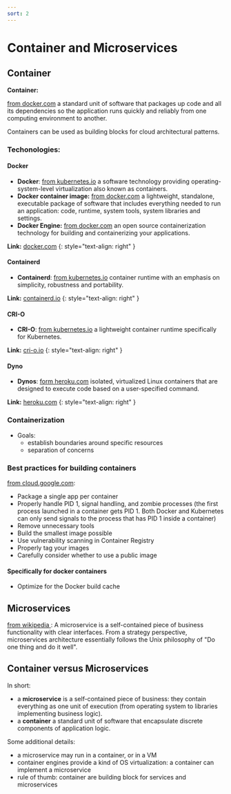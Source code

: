```yaml
---
sort: 2
---
```



# Container and Microservices

## Container

**Container:**

[from docker.com](https://www.docker.com/resources/what-container) a standard unit of software that packages up code and all its dependencies so the application runs quickly and reliably from one computing environment to another.

Containers can be used as building blocks for cloud architectural patterns.

### Techonologies:

#### Docker

- **Docker**: [from kubernetes.io](https://www.kubernetes.io) a software technology providing operating-system-level virtualization also known as containers.
- **Docker container image:** [from docker.com](https://www.docker.com) a lightweight, standalone, executable package of software that includes everything needed to run an application: code, runtime, system tools, system libraries and settings.
- **Docker Engine:** [from docker.com](https://www.docker.com) an open source containerization technology for building and containerizing your applications.

**Link:** [docker.com](https://docs.docker.com/engine/)
{: style="text-align: right" }
#### Containerd

- **Containerd**: [from kubernetes.io](https://www.kubernetes.io) container runtime with an emphasis on simplicity, robustness and portability.

**Link:** [containerd.io](https://containerd.io/docs/)
{: style="text-align: right" }
#### CRI-O

- **CRI-O**: [from kubernetes.io](https://www.kubernetes.io) a lightweight container runtime specifically for Kubernetes.

**Link:** [cri-o.io](https://cri-o.io/##what-is-cri-o)
{: style="text-align: right" }
#### Dyno

- **Dynos**: [form heroku.com](https://www.heroku.com/dynos) isolated, virtualized Linux containers that are designed to execute code based on a user-specified command.

**Link:** [heroku.com](https://www.heroku.com)
{: style="text-align: right" }

### Containerization

- Goals:
  - establish boundaries around specific resources
  - separation of concerns

### Best practices for building containers

[from cloud.google.com](https://cloud.google.com/solutions/best-practices-for-building-containers):

- Package a single app per container
- Properly handle PID 1, signal handling, and zombie processes (the first process launched in a container gets PID 1. Both Docker and Kubernetes can only send signals to the process that has PID 1 inside a container)
- Remove unnecessary tools
- Build the smallest image possible
- Use vulnerability scanning in Container Registry
- Properly tag your images
- Carefully consider whether to use a public image


#### Specifically for docker containers

- Optimize for the Docker build cache



## Microservices


[from wikipedia ](https://en.wikipedia.org/wiki/Microservices):
A microservice is a self-contained piece of business functionality with clear interfaces.
From a strategy perspective, microservices architecture essentially follows the Unix philosophy of "Do one thing and do it well".


## Container versus Microservices

In short:
- a **microservice** is a self-contained piece of business: they contain everything as one unit of execution (from operating system to libraries implementing business logic).
- a **container** a standard unit of software that encapsulate discrete components of application logic.

Some additional details:
- a microservice may run in a container, or in a VM
- container engines provide a kind of OS virtualization: a container can implement a microservice
- rule of thumb: container are building block for services and microservices

